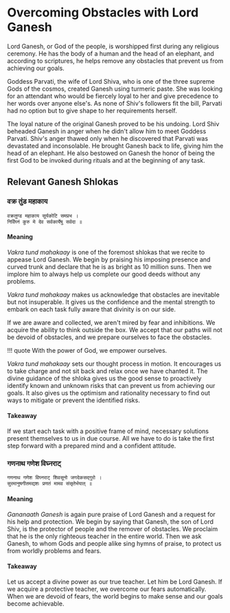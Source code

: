 # Overcoming Obstacles with Lord Ganesh

Lord Ganesh, or God of the people, is worshipped first during any religious ceremony. He has the body of a human and the head of an elephant, and according to scriptures, he helps remove any obstacles that prevent us from achieving our&nbsp;goals.

Goddess Parvati, the wife of Lord Shiva, who is one of the three supreme Gods of the cosmos, created Ganesh using turmeric paste. She was looking for an attendant who would be fiercely loyal to her and give precedence to her words over anyone else's. As none of Shiv's followers fit the bill, Parvati had no option but to give shape to her requirements herself.

The loyal nature of the original Ganesh proved to be his undoing. Lord Shiv beheaded Ganesh in anger when he didn't allow him to meet Goddess Parvati. Shiv's anger thawed only when he discovered that Parvati was devastated and inconsolable. He brought Ganesh back to life, giving him the head of an elephant. He also bestowed on Ganesh the honor of being the first God to be invoked during rituals and at the beginning of any&nbsp;task.

## Relevant Ganesh Shlokas

### वक्र तुंड महाकाय
 
```
वक्रतुण्ड महाकाय सूर्यकोटि समप्रभ ।  
निर्विघ्नं कुरु मे देव सर्वकार्येषु सर्वदा ॥
```

#### Meaning

*Vakra tund mahakaay* is one of the foremost shlokas that we recite to appease Lord Ganesh. We begin by praising his imposing presence and curved trunk and declare that he is as bright as 10 million suns. Then we implore him to always help us complete our good deeds without any problems.

*Vakra tund mahakaay* makes us acknowledge that obstacles are inevitable but not insuperable. It gives us the confidence and the mental strength to embark on each task fully aware that divinity is on our&nbsp;side.

If we are aware and collected, we aren't mired by fear and inhibitions. We acquire the ability to think outside the box. We accept that our paths will not be devoid of obstacles, and we prepare ourselves to face the obstacles. 

!!! quote
    With the power of God, we empower ourselves.

*Vakra tund mahakaay* sets our thought process in motion. It encourages us to take charge and not sit back and relax once we have chanted it. The divine guidance of the shloka gives us the good sense to proactively identify known and unknown risks that can prevent us from achieving our goals. It also gives us the optimism and rationality necessary to find out ways to mitigate or prevent the identified&nbsp;risks.

#### Takeaway

If we start each task with a positive frame of mind, necessary solutions present themselves to us in due course. All we have to do is take the first step forward with a prepared mind and a confident attitude.

### गणनाथ गणेश विघ्नराट्
 
```
गणनाथ गणेश विघ्नराट् शिवसूनो जगदेकसद्गुरो ।  
सुरमानुषगीतमद्यशः प्रणतं मामव संसृतेर्भयात् ॥
``` 

#### Meaning

*Gananaath Ganesh* is again pure praise of Lord Ganesh and a request for his help and protection. We begin by saying that Ganesh, the son of Lord Shiv, is the protector of people and the remover of obstacles. We proclaim that he is the only righteous teacher in the entire world. Then we ask Ganesh, to whom Gods and people alike sing hymns of praise, to protect us from worldly problems and&nbsp;fears.

#### Takeaway

Let us accept a divine power as our true teacher. Let him be Lord Ganesh. If we acquire a protective teacher, we overcome our fears automatically. When we are devoid of fears, the world begins to make sense and our goals become achievable.
